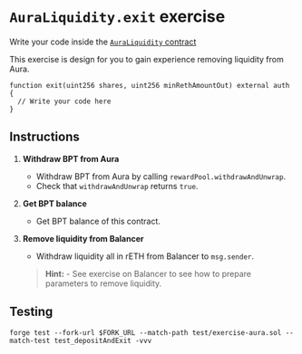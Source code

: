 # `AuraLiquidity.exit` exercise

Write your code inside the [`AuraLiquidity` contract](../src/exercises/AuraLiquidity.sol)

This exercise is design for you to gain experience removing liquidity from Aura.

```solidity
function exit(uint256 shares, uint256 minRethAmountOut) external auth {
  // Write your code here
}
```

## Instructions

1. **Withdraw BPT from Aura**

   - Withdraw BPT from Aura by calling `rewardPool.withdrawAndUnwrap`.
   - Check that `withdrawAndUnwrap` returns `true`.

2. **Get BPT balance**

   - Get BPT balance of this contract.

3. **Remove liquidity from Balancer**

   - Withdraw liquidity all in rETH from Balancer to `msg.sender`.

   > **Hint:** - See exercise on Balancer to see how to prepare parameters to remove liquidity.

## Testing

```shell
forge test --fork-url $FORK_URL --match-path test/exercise-aura.sol --match-test test_depositAndExit -vvv
```
